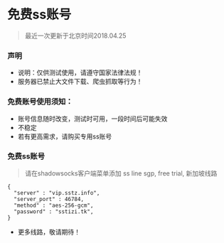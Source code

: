# 免费ss账号
> 最近一次更新于北京时间2018.04.25

### 声明
- 说明：仅供测试使用，请遵守国家法律法规！
- 服务器已禁止大文件下载、爬虫抓取等行为！


### 免费账号使用须知：
- 账号信息随时改变，测试时可用，一段时间后可能失效
- 不稳定
- 若有更高需求，请购买专用ss账号

### 免费ss账号
> 请在shadowsocks客户端菜单添加
> ss line sgp, free trial, 新加坡线路
 
```
{
  "server" : "vip.sstz.info",
  "server_port" : 46784,
  "method" : "aes-256-gcm",
  "password" : "sstizi.tk",
}

```

- 更多线路，敬请期待！

















